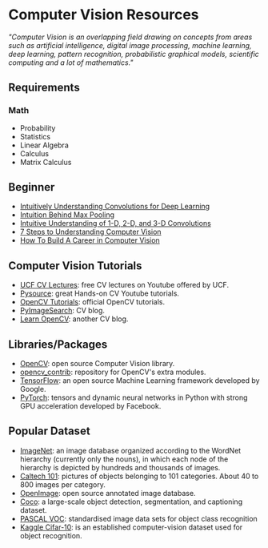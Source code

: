 # Computer Vision Resources
_"Computer Vision is an overlapping field drawing on concepts from areas such as artificial intelligence, digital image processing, machine learning, deep learning, pattern recognition, probabilistic graphical models, scientific computing and a lot of mathematics."_

## Requirements
### Math
- Probability
- Statistics
- Linear Algebra
- Calculus
- Matrix Calculus

## Beginner
- [Intuitively Understanding Convolutions for Deep Learning](https://towardsdatascience.com/intuitively-understanding-convolutions-for-deep-learning-1f6f42faee1)
- [Intuition Behind Max Pooling](https://www.quora.com/What-is-the-intuition-as-to-why-max-pooling-works-And-why-choose-the-largest-element-for-the-down-sizing)
- [Intuitive Understanding of 1-D, 2-D, and 3-D Convolutions](https://stackoverflow.com/questions/42883547/intuitive-understanding-of-1d-2d-and-3d-convolutions-in-convolutional-neural-n)
- [7 Steps to Understanding Computer Vision](https://www.kdnuggets.com/2016/08/seven-steps-understanding-computer-vision.html)
- [How To Build A Career in Computer Vision](https://www.analyticsindiamag.com/how-to-build-a-career-in-computer-vision/)

## Computer Vision Tutorials
- [UCF CV Lectures](https://www.youtube.com/watch?v=715uLCHt4jE&list=PLd3hlSJsX_Imk_BPmB_H3AQjFKZS9XgZm&index=1): free CV lectures on Youtube offered by UCF.
- [Pysource](https://www.youtube.com/channel/UC5hHNks012Ca2o_MPLRUuJw): great Hands-on CV Youtube tutorials.
- [OpenCV Tutorials](https://docs.opencv.org/master/d9/df8/tutorial_root.html): official OpenCV tutorials.
- [PyImageSearch](https://www.pyimagesearch.com/): CV blog.
- [Learn OpenCV](https://www.learnopencv.com): another CV blog.

## Libraries/Packages
- [OpenCV](https://github.com/opencv/opencv): open source Computer Vision library.
- [opencv_contrib](https://github.com/opencv/opencv_contrib): repository for OpenCV's extra modules.
- [TensorFlow](https://github.com/tensorflow/tensorflow): an open source Machine Learning framework developed by Google.
- [PyTorch](https://github.com/pytorch/pytorch): tensors and dynamic neural networks in Python with strong GPU acceleration developed by Facebook.


## Popular Dataset
- [ImageNet](http://www.image-net.org): an image database organized according to the WordNet hierarchy (currently only the nouns), in which each node of the hierarchy is depicted by hundreds and thousands of images.
- [Caltech 101](http://www.vision.caltech.edu/Image_Datasets/Caltech101/): pictures of objects belonging to 101 categories. About 40 to 800 images per category.
- [OpenImage](https://storage.googleapis.com/openimages/web/index.html): open source annotated image database.
- [Coco](http://cocodataset.org/#home): a large-scale object detection, segmentation, and captioning dataset.
- [PASCAL VOC](http://host.robots.ox.ac.uk/pascal/VOC/): standardised image data sets for object class recognition
- [Kaggle Cifar-10](https://www.kaggle.com/c/cifar-10): is an established computer-vision dataset used for object recognition.
